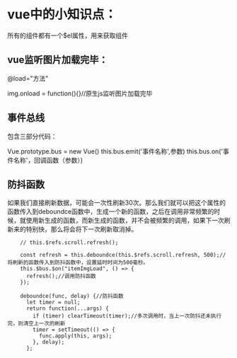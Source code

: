 # vue中的小知识点：

所有的组件都有一个$el属性，用来获取组件

## vue监听图片加载完毕：

@load="方法"

img.onload = function(){}//原生js监听图片加载完毕


## 事件总线

包含三部分代码：

Vue.prototype.bus = new Vue()
this.bus.emit('事件名称',参数)
this.bus.on('事件名称'，回调函数（参数）)

## 防抖函数

如果我们直接刷新数据，可能会一次性刷新30次。那么我们就可以把这个属性的函数传入到deboundce函数中，生成一个新的函数，之后在调用非常频繁的时候，就使用新生成的函数，而新生成的函数，并不会被频繁的调用，如果下一次刷新来的特别快，那么将会将下一次刷新取消掉。

```
    // this.$refs.scroll.refresh();
      
    const refresh = this.deboundce(this.$refs.scroll.refresh, 500);//将刷新的函数传入到防抖函数中，设置延时时间为500毫秒。
    this.$bus.$on("itemImgLoad", () => {
      refresh();//调用防抖函数
    });
    
    deboundce(func, delay) {//防抖函数
      let timer = null;
      return function(...args) {
        if (timer) clearTimeout(timer);//多次调用时，当上一次防抖还未执行完，则清空上一次的刷新
        timer = setTimeout(() => {
          func.apply(this, args);
        }, delay);
      };

```